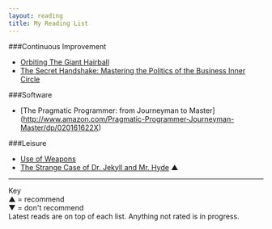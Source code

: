 ```yaml
---
layout: reading
title: My Reading List
---
```


###Continuous Improvement
* [Orbiting The Giant Hairball](http://www.amazon.com/Orbiting-Giant-Hairball-Corporate-Surviving/dp/0670879835)
* [The Secret Handshake: Mastering the Politics of the Business Inner Circle](http://www.amazon.com/Secret-Handshake-Mastering-Politics-Business-ebook/dp/B004ZZJ8MW)

###Software
* [The Pragmatic Programmer: from Journeyman to Master] (http://www.amazon.com/Pragmatic-Programmer-Journeyman-Master/dp/020161622X)

###Leisure
* [Use of Weapons](http://www.audible.com/pd/Sci-Fi-Fantasy/Use-of-Weapons-Audiobook/B00B505CH0)
* [The Strange Case of Dr. Jekyll and Mr. Hyde](http://www.audible.com/pd/Classics/The-Strange-Case-of-Dr-Jekyll-Mr-Hyde-Audiobook/B002V017TA) &#9650;

***
Key  
&#9650; = recommend  
&#9660; = don't recommend  
Latest reads are on top of each list.
Anything not rated is in progress.
